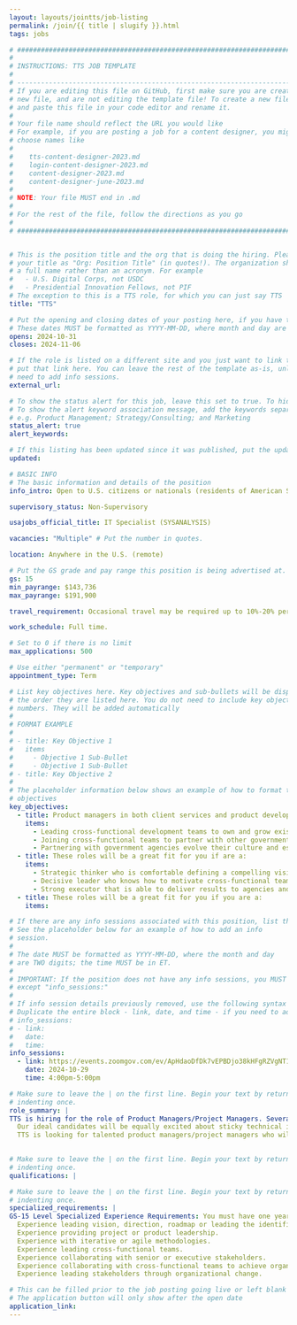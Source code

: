 ```yaml
---
layout: layouts/jointts/job-listing
permalink: /join/{{ title | slugify }}.html
tags: jobs

# ###############################################################################
#                                                                              #
# INSTRUCTIONS: TTS JOB TEMPLATE                                               #
#                                                                              #
# -----------------------------------------------------------------------------#
# If you are editing this file on GitHub, first make sure you are creating a   #
# new file, and are not editing the template file! To create a new file, copy  #
# and paste this file in your code editor and rename it.                       #
#                                                                              #
# Your file name should reflect the URL you would like                         #
# For example, if you are posting a job for a content designer, you might      #
# choose names like                                                            #
#                                                                              #
#    tts-content-designer-2023.md                                              #
#    login-content-designer-2023.md                                            #
#    content-designer-2023.md                                                  #
#    content-designer-june-2023.md                                             #
#                                                                              #
# NOTE: Your file MUST end in .md                                              #
#                                                                              #
# For the rest of the file, follow the directions as you go                    #
#                                                                              #
# ###############################################################################


# This is the position title and the org that is doing the hiring. Please format
# your title as "Org: Position Title" (in quotes!). The organization should be
# a full name rather than an acronym. For example
#   - U.S. Digital Corps, not USDC
#   - Presidential Innovation Fellows, not PIF
# The exception to this is a TTS role, for which you can just say TTS
title: "TTS"

# Put the opening and closing dates of your posting here, if you have them
# These dates MUST be formatted as YYYY-MM-DD, where month and day are 2-digits
opens: 2024-10-31
closes: 2024-11-06

# If the role is listed on a different site and you just want to link to it,
# put that link here. You can leave the rest of the template as-is, unless you 
# need to add info sessions.
external_url:

# To show the status alert for this job, leave this set to true. To hide it, change to false
# To show the alert keyword association message, add the keywords separated by a semi-colon
# e.g. Product Management; Strategy/Consulting; and Marketing
status_alert: true
alert_keywords:

# If this listing has been updated since it was published, put the updated date below in YYYY-MM-DD format.
updated:

# BASIC INFO
# The basic information and details of the position
info_intro: Open to U.S. citizens or nationals (residents of American Samoa and Swains Island). Subject to background check.

supervisory_status: Non-Supervisory

usajobs_official_title: IT Specialist (SYSANALYSIS)

vacancies: "Multiple" # Put the number in quotes.

location: Anywhere in the U.S. (remote)

# Put the GS grade and pay range this position is being advertised at. For SES positions, set the value of gs to SES.
gs: 15
min_payrange: $143,736
max_payrange: $191,900

travel_requirement: Occasional travel may be required up to 10%-20% per year.

work_schedule: Full time.

# Set to 0 if there is no limit
max_applications: 500

# Use either "permanent" or "temporary"
appointment_type: Term

# List key objectives here. Key objectives and sub-bullets will be displayed in
# the order they are listed here. You do not need to include key objective
# numbers. They will be added automatically
#
# FORMAT EXAMPLE
# 
# - title: Key Objective 1
#   items 
#     - Objective 1 Sub-Bullet
#     - Objective 1 Sub-Bullet
# - title: Key Objective 2
#
# The placeholder information below shows an example of how to format the key
# objectives
key_objectives:
  - title: Product managers in both client services and product development roles
    items:
      - Leading cross-functional development teams to own and grow existing, in-market products.
      - Joining cross-functional teams to partner with other government agencies and help them deliver mission-critical software.
      - Partnering with government agencies evolve their culture and establish sustainable best practices for product development.
  - title: These roles will be a great fit for you if are a:
    items:
      - Strategic thinker who is comfortable defining a compelling vision and designing a measurable strategy to achieve that vision.
      - Decisive leader who knows how to motivate cross-functional teams to build the right thing.
      - Strong executor that is able to deliver results to agencies and the public.
  - title: These roles will be a great fit for you if you are a:
    items:

# If there are any info sessions associated with this position, list them here
# See the placeholder below for an example of how to add an info
# session. 
# 
# The date MUST be formatted as YYYY-MM-DD, where the month and day
# are TWO digits; the time MUST be in ET.
#
# IMPORTANT: If the position does not have any info sessions, you MUST delete everything
# except "info_sessions:"
# 
# If info session details previously removed, use the following syntax to add one.  
# Duplicate the entire block - link, date, and time - if you need to add more than one session
# info_sessions:
# - link: 
#   date: 
#   time: 
info_sessions:
  - link: https://events.zoomgov.com/ev/ApHdaoDfDk7vEPBDjo38kHFgRZVgNT1hP8JoTVG4fbRxDsQhSYOB~Ap1qv-G1U12zzM0ajvI_o0KqMp7n-4B7RQ2VljM-evCEXv81BVq5MJ4MnsipLu8ZysLQuaHyo_x7p8ZTjCo3taLVng
    date: 2024-10-29
    time: 4:00pm-5:00pm

# Make sure to leave the | on the first line. Begin your text by returning to the next line and
# indenting once.
role_summary: |
TTS is hiring for the role of Product Managers/Project Managers. Several business units within TTS are hiring for this role including: 10X, 18F, FedRAMP, Login.gov, and Web Tools. Product Managers/Project Managers are crucial to TTS significantly improving our products, platforms, and services. This is an opportunity to make a huge difference in the lives of the public and other federal agencies. This page contains a high-level summary of the roles we are trying to fill. 
  Our ideal candidates will be equally excited about sticky technical issues and intricate human ones. The strongest candidates will have a background working on cross-functional, multidisciplinary teams that deliver digital products and services in an incremental, user-focused environment. If you are interested in any or all of these roles, you should apply. You may be matched with multiple teams across TTS during the interview process based on your skills, experience, and interests.
  TTS is looking for talented product managers/project managers who will help deliver better digital services to the public. You’ll lead cross-functional teams to solve large, complex problems and deliver user-centered products using agile methodologies and modern software development practices.

  
# Make sure to leave the | on the first line. Begin your text by returning to the next line and
# indenting once.
qualifications: |

# Make sure to leave the | on the first line. Begin your text by returning to the next line and
# indenting once.
specialized_requirements: |
GS-15 Level Specialized Experience Requirements: You must have one year of specialized experience equivalent to the GS-14 level in the Federal service. Specialized experience is defined as and must include:
  Experience leading vision, direction, roadmap or leading the identification of user needs for a project, product, platform, or service.
  Experience providing project or product leadership.
  Experience with iterative or agile methodologies.
  Experience leading cross-functional teams.
  Experience collaborating with senior or executive stakeholders.
  Experience collaborating with cross-functional teams to achieve organizational or project objectives.
  Experience leading stakeholders through organizational change.

# This can be filled prior to the job posting going live or left blank #
# The application button will only show after the open date            #
application_link:
---
```

